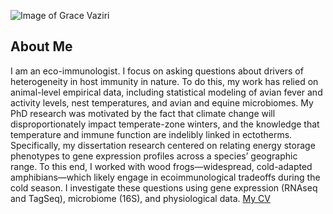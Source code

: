 ![Image of Grace Vaziri](images/headshot.png)
## About Me
I am an eco-immunologist. I focus on asking questions about drivers of heterogeneity in host immunity in nature. To do this, my work has relied on animal-level empirical data, including statistical modeling of avian fever and activity levels, nest temperatures, and avian and equine microbiomes.  My PhD research was motivated by the fact that climate change will disproportionately impact temperate-zone winters, and the knowledge that temperature and immune function are indelibly linked in ectotherms. Specifically, my dissertation research centered on relating energy storage phenotypes to gene expression profiles across a species’ geographic range. To this end, I worked with wood frogs—widespread, cold-adapted amphibians—which likely engage in ecoimmunological tradeoffs during the cold season. I investigate these questions using gene expression (RNAseq and TagSeq), microbiome (16S), and physiological data.
[My CV](PDFs/20240425_GV_CV.pdf)

